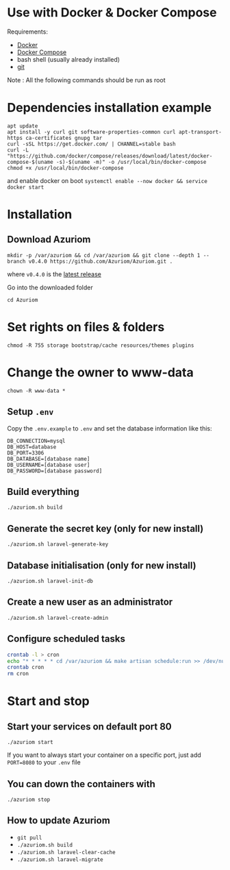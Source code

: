 # Use with Docker & Docker Compose

Requirements:
- [Docker](https://docs.docker.com/engine/install/)
- [Docker Compose](https://docs.docker.com/compose/install/)
- bash shell (usually already installed)
- [git](https://git-scm.com/)

Note : All the following commands should be run as root

# Dependencies installation example

``` 
apt update 
apt install -y curl git software-properties-common curl apt-transport-https ca-certificates gnupg tar
curl -sSL https://get.docker.com/ | CHANNEL=stable bash 
curl -L "https://github.com/docker/compose/releases/download/latest/docker-compose-$(uname -s)-$(uname -m)" -o /usr/local/bin/docker-compose
chmod +x /usr/local/bin/docker-compose
```

and enable docker on boot 
`systemctl enable --now docker && service docker start`

# Installation

## Download Azuriom 
```
mkdir -p /var/azuriom && cd /var/azuriom && git clone --depth 1 --branch v0.4.0 https://github.com/Azuriom/Azuriom.git .
```
where `v0.4.0` is the [latest release](https://github.com/Azuriom/Azuriom/releases/latest)


Go into the downloaded folder
```
cd Azuriom
```

# Set rights on files & folders
`chmod -R 755 storage bootstrap/cache resources/themes plugins`

# Change the owner to www-data
`chown -R www-data *`

## Setup `.env`
Copy the `.env.example` to `.env` and set the database information like this:
```
DB_CONNECTION=mysql
DB_HOST=database
DB_PORT=3306
DB_DATABASE=[database name]
DB_USERNAME=[database user]
DB_PASSWORD=[database password]
```

## Build everything
```
./azuriom.sh build
```

## Generate the secret key (only for new install)
```
./azuriom.sh laravel-generate-key
```

## Database initialisation (only for new install)
```
./azuriom.sh laravel-init-db
```

## Create a new user as an administrator
```
./azuriom.sh laravel-create-admin
```

## Configure scheduled tasks
```bash
crontab -l > cron 
echo "* * * * * cd /var/azuriom && make artisan schedule:run >> /dev/null 2>&1" >> cron
crontab cron
rm cron
```

# Start and stop

## Start your services on default port 80
```
./azuriom start
```

If you want to always start your container on a specific port, just add `PORT=8080` to your `.env` file

## You can down the containers with
```
./azuriom stop
```

## How to update Azuriom

* `git pull` 
* `./azuriom.sh build`
* `./azuriom.sh laravel-clear-cache`
* `./azuriom.sh laravel-migrate`
